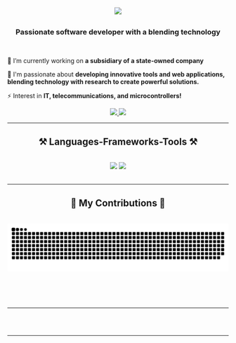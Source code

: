 <h1 align="center">
    <img src="https://readme-typing-svg.herokuapp.com/?font=Righteous&size=35&center=true&vCenter=true&width=500&height=70&duration=4000&lines=Hi+There!+👋;+I'm+Armanda!;" />
</h1>

<h3 align="center">Passionate software developer with a blending technology</h3>

<br/>

<div align="Left">
 
 🔭 I’m currently working on **a subsidiary of a state-owned company**
 
 🌱 I'm passionate about **developing innovative tools and web applications, blending technology with research to create powerful solutions.**

⚡ Interest in **IT, telecommunications, and microcontrollers!**

 </div>
 
<div align="center"> 
  <a href="mailto:armanda.surya97@gmail.com">
    <img src="https://img.shields.io/badge/Gmail-333333?style=for-the-badge&logo=gmail&logoColor=red" />
  </a>
  <a href="https://linkedin.com/in/armanda-surya-ningrat-711654128" target="_blank">
    <img src="https://img.shields.io/badge/LinkedIn-0077B5?style=for-the-badge&logo=linkedin&logoColor=white" target="_blank" />
  </a>
</div>

 <hr/>
 
<h2 align="center">⚒️ Languages-Frameworks-Tools ⚒️</h2>
<br/>
<div align="center">
    <img src="https://skillicons.dev/icons?i=git,vscode,arduino,express,mysql,postgres,firebase,django,redis,notion" />
    <img src="https://skillicons.dev/icons?i=python,nodejs,npm,javascript,golang,c,cpp,linux" /><br>
</div>

<br/>
<hr/>

<div align="center">
  <h2>🐍 My Contributions 🐍</h2>
  <br>
  <img alt="snake eating my contributions" src="https://raw.githubusercontent.com/armandasuryan/armandasuryan/output/github-contribution-grid-snake.svg" />
  
  <br/><br/><br/>
</div>

<hr/>

<br/><br/>

<hr/>

<br/>


<br/>
